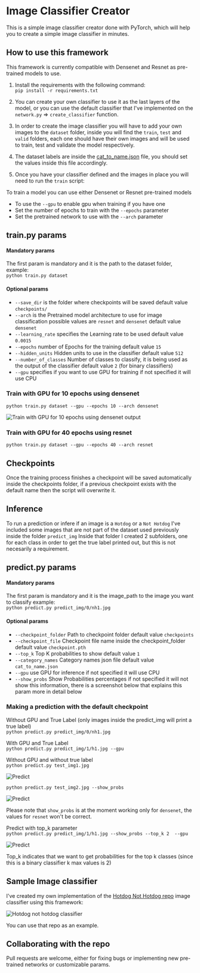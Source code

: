 # Image Classifier Creator
This is a simple image classifier creator done with PyTorch, which will help you to create a simple image classifier in minutes.

## How to use this framework
This framework is currently compatible with Densenet and Resnet as pre-trained models to use.

1.  Install the requirements with the following command:   
```pip install -r requirements.txt```

1. You can create your own classifier to use it as the last layers of the model, or you can use the default classifier that I've implemented on the ```network.py``` => ```create_classifier``` function.

1. In order to create the image classifier you will have to add your own images to the ```dataset``` folder, inside you will find the ```train```, ```test``` and ```valid``` folders, each one should have their own images and will be used to train, test and validate the model respectively.

1. The dataset labels are inside the [cat_to_name.json](https://github.com/george-studenko/image-classifier-creator/blob/master/cat_to_name.json) file, you should set the values inside this file accordingly.

1. Once you have your classifier defined and the images in place you will need to run the ```train``` script:
  
To train a model you can use either Densenet or Resnet pre-trained models
* To use the ```--gpu``` to enable gpu when training if you have one
* Set the number of epochs to train with the ```--epochs``` parameter
* Set the pretrained network to use with the ```--arch``` parameter

## train.py params
#### Mandatory params
The first param is mandatory and it is the path to the dataset folder, example:  
```python train.py dataset```  
#### Optional params
* ```--save_dir``` is the folder where checkpoints will be saved default value ```checkpoints/```  
* ```--arch``` is the Pretrained model architecture to use for image classification possible values are ```resnet``` and ```densenet``` default value ```densenet```  
* ```--learning_rate``` specifies the Learning rate to be used default value ```0.0015```    
* ```--epochs``` number of Epochs for the training default value ```15```      
* ```--hidden_units``` Hidden units to use in the classifier default value ```512```  
* ```--number_of_classes``` Number of classes to classify, it is being used as the output of the classifier default value ```2``` (for binary classifiers)  
* ```--gpu``` specifies if you want to use GPU for training if not specified it will use CPU
    
### Train with GPU for 10 epochs using densenet
```python train.py dataset --gpu --epochs 10 --arch densenet```  
  
![Train with GPU for 10 epochs using densenet output](assets/train-densenet.png)  
  
### Train with GPU for 40 epochs using resnet  
```python train.py dataset --gpu --epochs 40 --arch resnet```    
  
## Checkpoints
Once the training process finishes a checkpoint will be saved automatically inside the checkpoints folder, if a previous checkpoint exists with the default name then the script will overwrite it.

## Inference
To run a prediction or infere if an image is a ```Hotdog``` or a ```Not Hotdog``` I've included some images that are not part of the dataset used previously inside the folder ```predict_img```
Inside that folder I created 2 subfolders, one for each class in order to get the true label printed out, but this is not necesarily a requirement.  

## predict.py params
#### Mandatory params
The first param is mandatory and it is the image_path to the image you want to classify example:  
```python predict.py predict_img/0/nh1.jpg```    
#### Optional params
* ```--checkpoint_folder``` Path to checkpoint folder default value ```checkpoints```
* ```--checkpoint_file``` Checkpoint file name inside the checkpoint_folder default value ```checkpoint.pth```
* ```--top_k``` Top K probabilities to show default value ```1```
* ```--category_names``` Category names json file default value ```cat_to_name.json```
* ```--gpu``` use GPU for inference if not specified it will use CPU
* ```--show_probs``` Show Probabilities percentages if not specified it will not show this information, there is a screenshot below that explains this param more in detail below

### Making a prediction with the default checkpoint

Without GPU and True Label (only images inside the predict_img will print a true label)  
```python predict.py predict_img/0/nh1.jpg```  
  
With GPU and True Label  
```python predict.py predict_img/1/h1.jpg --gpu```  

Without GPU and without true label    
```python predict.py test_img1.jpg```  
  
![Predict](assets/predict.png)

```python predict.py test_img2.jpg --show_probs```  
  
  ![Predict](assets/show_probs.png)

Please note that ```show_probs``` is at the moment working only for ```densenet```, the values for ```resnet``` won't be correct.  

Predict with top_k parameter  
```python predict.py predict_img/1/h1.jpg --show_probs --top_k 2  --gpu```  
  
![Predict](assets/top_k.png)


Top_k indicates that we want to get probabilities for the top k classes (since this is a binary classifier k max values is 2)
  

## Sample Image classifier
I've created my own implementation of the [Hotdog Not Hotdog repo](https://github.com/george-studenko/Hotdog-not-Hotdog)   image classifier using this framework:  
  
![Hotdog not hotdog classifier](assets/hotdog-classifier.png)  

You can use that repo as an example.

## Collaborating with the repo
Pull requests are welcome, either for fixing bugs or implementing new pre-trained networks or customizable params.
